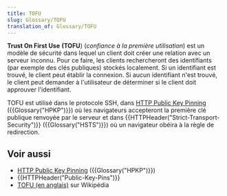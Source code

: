 ```yaml
---
title: TOFU
slug: Glossary/TOFU
translation_of: Glossary/TOFU
---
```


**Trust On First Use** **(TOFU**) (_confiance à la première utilisation_) est un modèle de sécurité dans lequel un client doit créer une relation avec un serveur inconnu. Pour ce faire, les clients rechercheront des identifiants (par exemple des clés publiques) stockés localement. Si un identifiant est trouvé, le client peut établir la connexion. Si aucun identifiant n'est trouvé, le client peut demander à l'utilisateur de déterminer si le client doit approuver l'identifiant.

TOFU est utilisé dans le protocole SSH, dans [HTTP Public Key Pinning](/fr/docs/Web/HTTP/Public_Key_Pinning) ({{Glossary("HPKP")}}) où les navigateurs accepteront la première clé publique renvoyée par le serveur et dans {{HTTPHeader("Strict-Transport-Security")}} ({{Glossary("HSTS")}}) où un navigateur obéira à la règle de redirection.

## Voir aussi

- [HTTP Public Key Pinning](/fr/docs/Web/HTTP/Public_Key_Pinning) ({{Glossary("HPKP")}})
- {{HTTPHeader("Public-Key-Pins")}}
- [TOFU (en anglais)](https://en.wikipedia.org/wiki/Trust_on_first_use) sur Wikipédia
